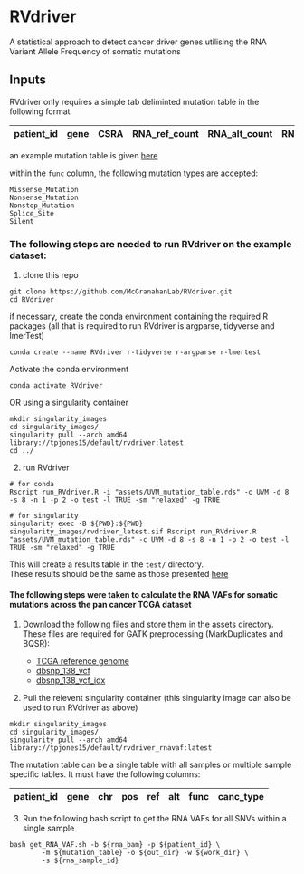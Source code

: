 # RVdriver
A statistical approach to detect cancer driver genes utilising the RNA Variant Allele Frequency of somatic mutations

## Inputs

RVdriver only requires a simple tab deliminted mutation table in the following format

patient_id | gene | CSRA | RNA_ref_count | RNA_alt_count | RNA_VAF | func | canc_type 
----|----|------|-----|------|------|------|------

an example mutation table is given [here](./assets/UVM_example_data.txt)

within the ```func``` column, the following mutation types are accepted:
```
Missense_Mutation
Nonsense_Mutation
Nonstop_Mutation
Splice_Site
Silent
```

### The following steps are needed to run RVdriver on the example dataset:
1. clone this repo
```
git clone https://github.com/McGranahanLab/RVdriver.git
cd RVdriver
```
if necessary, create the conda environment containing the required R packages (all that is required to run RVdriver is argparse, tidyverse and lmerTest)
```
conda create --name RVdriver r-tidyverse r-argparse r-lmertest
```
Activate the conda environment
```
conda activate RVdriver
```
OR using a singularity container
```
mkdir singularity_images
cd singularity_images/
singularity pull --arch amd64 library://tpjones15/default/rvdriver:latest
cd ../
```
2. run RVdriver
```
# for conda
Rscript run_RVdriver.R -i "assets/UVM_mutation_table.rds" -c UVM -d 8 -s 8 -n 1 -p 2 -o test -l TRUE -sm "relaxed" -g TRUE
```
```
# for singularity 
singularity exec -B ${PWD}:${PWD} singularity_images/rvdriver_latest.sif Rscript run_RVdriver.R "assets/UVM_mutation_table.rds" -c UVM -d 8 -s 8 -n 1 -p 2 -o test -l TRUE -sm "relaxed" -g TRUE
```
This will create a results table in the ```test/``` directory.  
These results should be the same as those presented [here](./test_data_results/UVM)

#### The following steps were taken to calculate the RNA VAFs for somatic mutations across the pan cancer TCGA dataset

1. Download the following files and store them in the assets directory. These files are required for GATK preprocessing (MarkDuplicates and BQSR):
    - [TCGA reference genome](https://gdc.cancer.gov/about-data/gdc-data-processing/gdc-reference-files) 
    - [dbsnp_138_vcf](https://console.cloud.google.com/storage/browser/_details/genomics-public-data/resources/broad/hg38/v0/Homo_sapiens_assembly38.dbsnp138.vcf)
    - [dbsnp_138_vcf_idx](https://console.cloud.google.com/storage/browser/_details/genomics-public-data/resources/broad/hg38/v0/Homo_sapiens_assembly38.dbsnp138.vcf.idx)

2. Pull the relevent singularity container (this singularity image can also be used to run RVdriver as above) 
```
mkdir singularity_images
cd singularity_images/
singularity pull --arch amd64 library://tpjones15/default/rvdriver_rnavaf:latest
```    
The mutation table can be a single table with all samples or multiple sample specific tables. It must have the following columns:

patient_id | gene | chr | pos | ref | alt | func | canc_type 
----|----|------|-----|-----|-----|------|-----

3. Run the following bash script to get the RNA VAFs for all SNVs within a single sample
```
bash get_RNA_VAF.sh -b ${rna_bam} -p ${patient_id} \
        -m ${mutation_table} -o ${out_dir} -w ${work_dir} \
        -s ${rna_sample_id}
```
